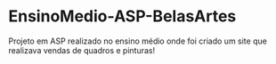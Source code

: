 # EnsinoMedio-ASP-BelasArtes
Projeto em ASP realizado no ensino médio onde foi criado um site que realizava vendas de quadros e pinturas!
